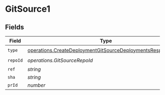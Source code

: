 # GitSource1


## Fields

| Field                                                                                                                                      | Type                                                                                                                                       | Required                                                                                                                                   | Description                                                                                                                                |
| ------------------------------------------------------------------------------------------------------------------------------------------ | ------------------------------------------------------------------------------------------------------------------------------------------ | ------------------------------------------------------------------------------------------------------------------------------------------ | ------------------------------------------------------------------------------------------------------------------------------------------ |
| `type`                                                                                                                                     | [operations.CreateDeploymentGitSourceDeploymentsResponseType](../../models/operations/createdeploymentgitsourcedeploymentsresponsetype.md) | :heavy_check_mark:                                                                                                                         | N/A                                                                                                                                        |
| `repoId`                                                                                                                                   | *operations.GitSourceRepoId*                                                                                                               | :heavy_check_mark:                                                                                                                         | N/A                                                                                                                                        |
| `ref`                                                                                                                                      | *string*                                                                                                                                   | :heavy_minus_sign:                                                                                                                         | N/A                                                                                                                                        |
| `sha`                                                                                                                                      | *string*                                                                                                                                   | :heavy_minus_sign:                                                                                                                         | N/A                                                                                                                                        |
| `prId`                                                                                                                                     | *number*                                                                                                                                   | :heavy_minus_sign:                                                                                                                         | N/A                                                                                                                                        |